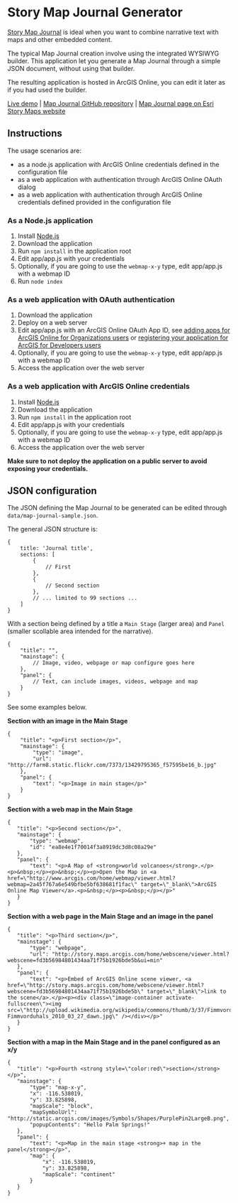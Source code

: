 # Story Map Journal Generator

[Story Map Journal](http://storymaps.arcgis.com/en/app-list/map-journal/) is ideal when you want to combine narrative text with maps and other embedded content. 

The typical Map Journal creation involve using the integrated WYSIWYG builder. This application let you generate a Map Journal through a simple JSON document, without using that builder.

The resulting application is hosted in ArcGIS Online, you can edit it later as if you had used the builder.

[Live demo](https://cdn.rawgit.com/glazou/story-map-journal-generator/master/index.html) | 
[Map Journal GitHub repository](https://github.com/Esri/map-journal-storytelling-template-js) |
[Map Journal page on Esri Story Maps website](http://storymaps.arcgis.com/en/app-list/map-journal/)

## Instructions

The usage scenarios are:
* as a node.js application with ArcGIS Online credentials defined in the configuration file
* as a web application with authentication through ArcGIS Online OAuth dialog
* as a web application with authentication through ArcGIS Online credentials defined provided in the configuration file

### As a Node.js application

1. Install [Node.js](http://nodejs.org/) 
2. Download the application
3. Run `npm install` in the application root
4. Edit app/app.js with your credentials
5. Optionally, if you are going to use the `webmap-x-y` type, edit app/app.js with a webmap ID
6. Run `node index`

### As a web application with OAuth authentication

1. Download the application
2. Deploy on a web server
4. Edit app/app.js with an ArcGIS Online OAuth App ID, see [adding apps for ArcGIS Online for Organizations users](http://doc.arcgis.com/en/arcgis-online/share-maps/add-items.htm#ESRI_SECTION1_0D1B620254F745AE84F394289F8AF44B) or [registering your application for ArcGIS for Developers users](https://developers.arcgis.com/authentication/signing-in-arcgis-online-users/#registering-your-application)
5. Optionally, if you are going to use the `webmap-x-y` type, edit app/app.js with a webmap ID
6. Access the application over the web server

### As a web application with ArcGIS Online credentials

1. Install [Node.js](http://nodejs.org/) 
2. Download the application
3. Run `npm install` in the application root
4. Edit app/app.js with your credentials
5. Optionally, if you are going to use the `webmap-x-y` type, edit app/app.js with a webmap ID
6. Access the application over the web server

**Make sure to not deploy the application on a public server to avoid exposing your credentials.**

## JSON configuration

The JSON defining the Map Journal to be generated can be edited through `data/map-journal-sample.json`.

The general JSON structure is:
```
{
	title: 'Journal title',
	sections: [
		{
			// First
		},
		{
			// Second section
		},
		// ... limited to 99 sections ... 
	]
}
```

With a section being defined by a title a `Main Stage` (larger area) and `Panel` (smaller scollable area intended for the narrative).

```
{
	"title": "",
	"mainstage": {
		// Image, video, webpage or map configure goes here
	},
	"panel": {
		// Text, can include images, videos, webpage and map 
	}
}
```

See some examples below.

**Section with an image in the Main Stage**

```
{
	"title": "<p>First section</p>",
	"mainstage": {
		"type": "image",
		"url": "http://farm8.static.flickr.com/7373/13429795365_f57595be16_b.jpg"
	},
	"panel": {
		"text": "<p>Image in main stage</p>"
	}
}
```

**Section with a web map in the Main Stage**
 ```
{
	"title": "<p>Second section</p>",
	"mainstage": {
		"type": "webmap",
		"id": "ea8e4e1f70014f3a8919dc3d8c08a29e"
	},
	"panel": {
		"text": "<p>A Map of <strong>world volcanoes</strong>.</p><p>&nbsp;</p><p>&nbsp;</p><p>Open the Map in <a href=\"http://www.arcgis.com/home/webmap/viewer.html?webmap=2a45f767a6e549bfbe5bf638681f1fac\" target=\"_blank\">ArcGIS Online Map Viewer</a>.<p>&nbsp;</p><p>&nbsp;</p></p>"
	}
}
```

**Section with a web page in the Main Stage and an image in the panel**
 ```
{
	"title": "<p>Third section</p>",
	"mainstage": {
		"type": "webpage",
		"url": "http://story.maps.arcgis.com/home/webscene/viewer.html?webscene=fd3b56984801434aa71f75b1926bde5b&ui=min"
	},
	"panel": {
		"text": "<p>Embed of ArcGIS Online scene viewer, <a href=\"http://story.maps.arcgis.com/home/webscene/viewer.html?webscene=fd3b56984801434aa71f75b1926bde5b\" target=\"_blank\">link to the scene</a>.</p><p><div class=\"image-container activate-fullscreen\"><img src=\"http://upload.wikimedia.org/wikipedia/commons/thumb/3/37/Fimmvorduhals_2010_03_27_dawn.jpg/1280px-Fimmvorduhals_2010_03_27_dawn.jpg\" /></div></p>"
	}
}
```

**Section with a map in the Main Stage and in the panel configured as an x/y**
 ```
{
	"title": "<p>Fourth <strong style=\"color:red\">section</strong></p>",
	"mainstage": {
		"type": "map-x-y",
		"x": -116.538019,
		"y": 33.825898,
		"mapScale": "block",
		"mapSymbolUrl": "http://static.arcgis.com/images/Symbols/Shapes/PurplePin2LargeB.png",
		"popupContents": "Hello Palm Springs!"
	},
	"panel": {
		"text": "<p>Map in the main stage <strong>+ map in the panel</strong></p>",
		"map": {
			"x": -116.538019,
			"y": 33.825898,
			"mapScale": "continent"
		}
	}
}
```
